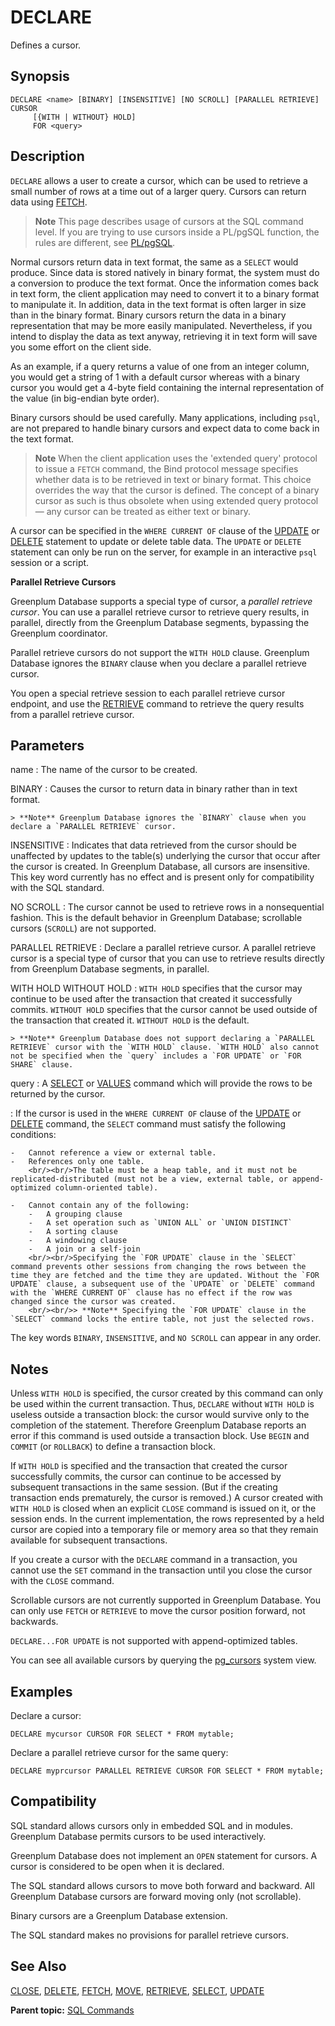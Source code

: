 # DECLARE

Defines a cursor.

## Synopsis

``` {#sql_command_synopsis}
DECLARE <name> [BINARY] [INSENSITIVE] [NO SCROLL] [PARALLEL RETRIEVE] CURSOR 
     [{WITH | WITHOUT} HOLD] 
     FOR <query>
```

## Description

`DECLARE` allows a user to create a cursor, which can be used to retrieve a small number of rows at a time out of a larger query. Cursors can return data using [FETCH](FETCH.html).

> **Note** This page describes usage of cursors at the SQL command level. If you are trying to use cursors inside a PL/pgSQL function, the rules are different, see [PL/pgSQL](../../analytics/pl_sql.html).

Normal cursors return data in text format, the same as a `SELECT` would produce. Since data is stored natively in binary format, the system must do a conversion to produce the text format. Once the information comes back in text form, the client application may need to convert it to a binary format to manipulate it. In addition, data in the text format is often larger in size than in the binary format. Binary cursors return the data in a binary representation that may be more easily manipulated. Nevertheless, if you intend to display the data as text anyway, retrieving it in text form will save you some effort on the client side.

As an example, if a query returns a value of one from an integer column, you would get a string of 1 with a default cursor whereas with a binary cursor you would get a 4-byte field containing the internal representation of the value \(in big-endian byte order\).

Binary cursors should be used carefully. Many applications, including `psql`, are not prepared to handle binary cursors and expect data to come back in the text format.

> **Note** When the client application uses the 'extended query' protocol to issue a `FETCH` command, the Bind protocol message specifies whether data is to be retrieved in text or binary format. This choice overrides the way that the cursor is defined. The concept of a binary cursor as such is thus obsolete when using extended query protocol — any cursor can be treated as either text or binary.

A cursor can be specified in the `WHERE CURRENT OF` clause of the [UPDATE](UPDATE.html) or [DELETE](DELETE.html) statement to update or delete table data. The `UPDATE` or `DELETE` statement can only be run on the server, for example in an interactive `psql` session or a script.

**Parallel Retrieve Cursors**

Greenplum Database supports a special type of cursor, a *parallel retrieve cursor*. You can use a parallel retrieve cursor to retrieve query results, in parallel, directly from the Greenplum Database segments, bypassing the Greenplum coordinator.

Parallel retrieve cursors do not support the `WITH HOLD` clause. Greenplum Database ignores the `BINARY` clause when you declare a parallel retrieve cursor.

You open a special retrieve session to each parallel retrieve cursor endpoint, and use the [RETRIEVE](RETRIEVE.html) command to retrieve the query results from a parallel retrieve cursor.

## Parameters

name
:   The name of the cursor to be created.

BINARY
:   Causes the cursor to return data in binary rather than in text format.

    > **Note** Greenplum Database ignores the `BINARY` clause when you declare a `PARALLEL RETRIEVE` cursor.

INSENSITIVE
:   Indicates that data retrieved from the cursor should be unaffected by updates to the table\(s\) underlying the cursor that occur after the cursor is created. In Greenplum Database, all cursors are insensitive. This key word currently has no effect and is present only for compatibility with the SQL standard.

NO SCROLL
:   The cursor cannot be used to retrieve rows in a nonsequential fashion. This is the default behavior in Greenplum Database; scrollable cursors \(`SCROLL`\) are not supported.

PARALLEL RETRIEVE
:   Declare a parallel retrieve cursor. A parallel retrieve cursor is a special type of cursor that you can use to retrieve results directly from Greenplum Database segments, in parallel.

WITH HOLD
WITHOUT HOLD
:   `WITH HOLD` specifies that the cursor may continue to be used after the transaction that created it successfully commits. `WITHOUT HOLD` specifies that the cursor cannot be used outside of the transaction that created it. `WITHOUT HOLD` is the default.

    > **Note** Greenplum Database does not support declaring a `PARALLEL RETRIEVE` cursor with the `WITH HOLD` clause. `WITH HOLD` also cannot not be specified when the `query` includes a `FOR UPDATE` or `FOR SHARE` clause.

query
:   A [SELECT](SELECT.html) or [VALUES](VALUES.html) command which will provide the rows to be returned by the cursor.

:   If the cursor is used in the `WHERE CURRENT OF` clause of the [UPDATE](UPDATE.html) or [DELETE](DELETE.html) command, the `SELECT` command must satisfy the following conditions:

    -   Cannot reference a view or external table.
    -   References only one table.
        <br/><br/>The table must be a heap table, and it must not be replicated-distributed (must not be a view, external table, or append-optimized column-oriented table).

    -   Cannot contain any of the following:
        -   A grouping clause
        -   A set operation such as `UNION ALL` or `UNION DISTINCT`
        -   A sorting clause
        -   A windowing clause
        -   A join or a self-join
        <br/><br/>Specifying the `FOR UPDATE` clause in the `SELECT` command prevents other sessions from changing the rows between the time they are fetched and the time they are updated. Without the `FOR UPDATE` clause, a subsequent use of the `UPDATE` or `DELETE` command with the `WHERE CURRENT OF` clause has no effect if the row was changed since the cursor was created.
        <br/><br/>> **Note** Specifying the `FOR UPDATE` clause in the `SELECT` command locks the entire table, not just the selected rows.

The key words `BINARY`, `INSENSITIVE`, and `NO SCROLL` can appear in any order.

## Notes

Unless `WITH HOLD` is specified, the cursor created by this command can only be used within the current transaction. Thus, `DECLARE` without `WITH HOLD` is useless outside a transaction block: the cursor would survive only to the completion of the statement. Therefore Greenplum Database reports an error if this command is used outside a transaction block. Use `BEGIN` and `COMMIT` \(or `ROLLBACK`\) to define a transaction block.

If `WITH HOLD` is specified and the transaction that created the cursor successfully commits, the cursor can continue to be accessed by subsequent transactions in the same session. \(But if the creating transaction ends prematurely, the cursor is removed.\) A cursor created with `WITH HOLD` is closed when an explicit `CLOSE` command is issued on it, or the session ends. In the current implementation, the rows represented by a held cursor are copied into a temporary file or memory area so that they remain available for subsequent transactions.

If you create a cursor with the `DECLARE` command in a transaction, you cannot use the `SET` command in the transaction until you close the cursor with the `CLOSE` command.

Scrollable cursors are not currently supported in Greenplum Database. You can only use `FETCH` or `RETRIEVE` to move the cursor position forward, not backwards.

`DECLARE...FOR UPDATE` is not supported with append-optimized tables.

You can see all available cursors by querying the [pg\_cursors](../system_catalogs/catalog_ref-views.html#pg_cursors) system view.

## Examples

Declare a cursor:

```
DECLARE mycursor CURSOR FOR SELECT * FROM mytable;
```

Declare a parallel retrieve cursor for the same query:

```
DECLARE myprcursor PARALLEL RETRIEVE CURSOR FOR SELECT * FROM mytable;
```

## Compatibility

SQL standard allows cursors only in embedded SQL and in modules. Greenplum Database permits cursors to be used interactively.

Greenplum Database does not implement an `OPEN` statement for cursors. A cursor is considered to be open when it is declared.

The SQL standard allows cursors to move both forward and backward. All Greenplum Database cursors are forward moving only \(not scrollable\).

Binary cursors are a Greenplum Database extension.

The SQL standard makes no provisions for parallel retrieve cursors.

## See Also

[CLOSE](CLOSE.html), [DELETE](DELETE.html), [FETCH](FETCH.html), [MOVE](MOVE.html), [RETRIEVE](RETRIEVE.html), [SELECT](SELECT.html), [UPDATE](UPDATE.html)

**Parent topic:** [SQL Commands](../sql_commands/sql_ref.html)


